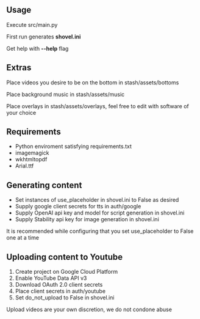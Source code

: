 
<h2>Usage</h2>
<p>
Execute src/main.py

First run generates **shovel.ini**

Get help with **--help** flag
</p>

<h2>Extras</h2>
<p>
Place videos you desire to be on the bottom in stash/assets/bottoms

Place background music in stash/assets/music

Place overlays in stash/assets/overlays, feel free to edit with software of your choice
</p>

<h2>Requirements</h2>
<ul>
    <li>Python enviroment satisfying requirements.txt</li>
    <li>imagemagick</li>
    <li>wkhtmltopdf</li>
    <li>Arial.ttf</li>
</ul>

<h2>Generating content</h2>
<ul>
    <li>Set instances of use_placeholder in shovel.ini to False as desired</li>
    <li>Supply google client secrets for tts in auth/google</li>
    <li>Supply OpenAI api key and model for script generation in shovel.ini</li>
    <li>Supply Stability api key for image generation in shovel.ini</li>
</ul>
<p>
It is recommended while configuring that you set use_placeholder to False one at a time
</p>


<h2>Uploading content to Youtube</h2>
<ol>
    <li>Create project on Google Cloud Platform</li>
    <li>Enable YouTube Data API v3</li>
    <li>Download OAuth 2.0 client secrets</li>
    <li>Place client secrets in auth/youtube</li>
    <li>Set do_not_upload to False in shovel.ini </li>
</ol>
<p>
Upload videos are your own discretion, we do not condone abuse
</p>
